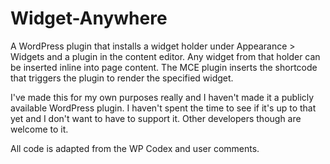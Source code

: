 # Widget-Anywhere
A WordPress plugin that installs a widget holder under Appearance > Widgets and a plugin in the content editor. 
Any widget from that holder can be inserted inline into page content.
The MCE plugin inserts the shortcode that triggers the plugin to render the specified widget.

I've made this for my own purposes really and I haven't made it a publicly available WordPress plugin. 
I haven't spent the time to see if it's up to that yet and I don't want to have to support it. 
Other developers though are welcome to it.

All code is adapted from the WP Codex and user comments.